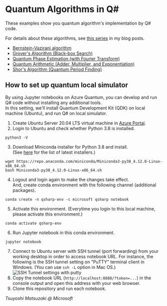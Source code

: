 # Quantum Algorithms in Q#

These examples show you quantum algorithm's implementation by Q# code.

For details about these algorithms, see [this series](https://tsmatz.wordpress.com/2019/02/21/quantum-computing-programming-qsharp-for-phase-kickback/) in my blog posts.

- [Bernstein-Vazirani algorithm](./01-bernstein-vazirani.ipynb)
- [Grover's Algorithm (Black-box Search)](./02-grover-search.ipynb)
- [Quantum Phase Estimation (with Fourier Transform)](./03-phase-estimation.ipynb)
- [Quantum Arithmetic (Adder, Multiplier, and Exponentiation)](./04-arithmetic-operations.ipynb)
- [Shor's Algorithm (Quantum Period Finding)](./05-shor-period-finding.ipynb)

## How to set up quantum local simulator

By using Jupyter notebooks on Azure Quantum, you can develop and run Q# code without installing any additional tools.<br>
In this setting, we'll install Quantum Development Kit (QDK) on local machine (Ubuntu), and run Q# on local simulator.

1. Create Ubuntu Server 20.04 LTS virtual machine in [Azure Portal](https://portal.azure.com/).
2. Login to Ubuntu and check whether Python 3.8 is installed.<br>
```
python3 -V
```
3. Download Miniconda installer for Python 3.8 and install.<br>
(See [here](https://docs.conda.io/en/latest/miniconda.html) for the list of latest installers.)<br>
```
wget https://repo.anaconda.com/miniconda/Miniconda3-py38_4.12.0-Linux-x86_64.sh
bash Miniconda3-py38_4.12.0-Linux-x86_64.sh
```
4. Logout and login again to make the changes take effect.<br>
And, create conda environment with the following channel (additional packages).<br>
```
conda create -n qsharp-env -c microsoft qsharp notebook
```
5. Activate this environment. (Everytime you login to this local machine, please activate this environment.)<br>
```
conda activate qsharp-env
```
6. Run Jupyter notebook in this conda environment.<br>
```
jupyter notebook
```
7. Connect to Ubuntu server with SSH tunnel (port forwarding) from your working desktop in order to access notebook URL.
For instance, the following is the SSH tunnel setting on "PuTTY" terminal client in Windows. (You can use ```ssh -L``` option in Mac OS.)<br>
![SSH Tunnel settings with putty](https://tsmatz.github.io/images/github/azure-ml-tensorflow-complete-sample/20191225_SSH_Tunnel.jpg)
8. Copy the notebook URL (```http://localhost:8888/?token=...```) in the console output and open this address with your web browser.
9. Clone this repository and run each notebook.

*Tsuyoshi Matsuzaki @ Microsoft*

